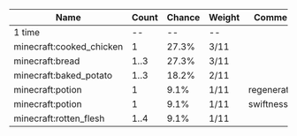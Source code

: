 | Name                     | Count | Chance | Weight | Comment      |
| ------------------------ | ----- | ------ | ------ | ------------ |
| 1 time                   |    -- |     -- |     -- |              |
| minecraft:cooked_chicken |     1 |  27.3% |   3/11 |              |
| minecraft:bread          |  1..3 |  27.3% |   3/11 |              |
| minecraft:baked_potato   |  1..3 |  18.2% |   2/11 |              |
| minecraft:potion         |     1 |   9.1% |   1/11 | regeneration |
| minecraft:potion         |     1 |   9.1% |   1/11 | swiftness    |
| minecraft:rotten_flesh   |  1..4 |   9.1% |   1/11 |              |